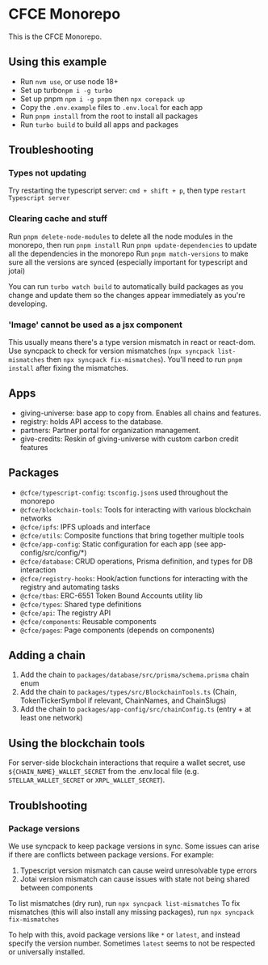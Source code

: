 # CFCE Monorepo

This is the CFCE Monorepo.

## Using this example
 
 - Run `nvm use`, or use node 18+
 - Set up turbo`npm i -g turbo`
 - Set up pnpm `npm i -g pnpm` then `npx corepack up`
 - Copy the `.env.example` files to `.env.local` for each app
 - Run `pnpm install` from the root to install all packages
 - Run `turbo build` to build all apps and packages

## Troubleshooting
### Types not updating
Try restarting the typescript server: `cmd + shift + p`, then type `restart Typescript server`

### Clearing cache and stuff
Run `pnpm delete-node-modules` to delete all the node modules in the monorepo, then run `pnpm install`
Run `pnpm update-dependencies` to update all the dependencies in the monorepo
Run `pnpm match-versions` to make sure all the versions are synced (especially important for typescript and jotai)


 You can run `turbo watch build` to automatically build packages as you change and update them so the changes appear immediately as you're developing.

 ### 'Image' cannot be used as a jsx component

 This usually means there's a type version mismatch in react or react-dom. Use syncpack to check for version mismatches (`npx syncpack list-mismatches` then `npx syncpack fix-mismatches`). You'll need to run `pnpm install` after fixing the mismatches.

## Apps

 - giving-universe: base app to copy from. Enables all chains and features.
 - registry: holds API access to the database.
 - partners: Partner portal for organization management.
 - give-credits: Reskin of giving-universe with custom carbon credit features

## Packages

- `@cfce/typescript-config`: `tsconfig.json`s used throughout the monorepo
- `@cfce/blockchain-tools`: Tools for interacting with various blockchain networks
- `@cfce/ipfs`: IPFS uploads and interface
- `@cfce/utils`: Composite functions that bring together multiple tools
- `@cfce/app-config`: Static configuration for each app (see app-config/src/config/*)
- `@cfce/database`: CRUD operations, Prisma definition, and types for DB interaction
- `@cfce/registry-hooks`: Hook/action functions for interacting with the registry and automating tasks
- `@cfce/tbas`: ERC-6551 Token Bound Accounts utility lib
- `@cfce/types`: Shared type definitions
- `@cfce/api`: The registry API
- `@cfce/components`: Reusable components
- `@cfce/pages`: Page components (depends on components)

## Adding a chain

1. Add the chain to `packages/database/src/prisma/schema.prisma` chain enum
2. Add the chain to `packages/types/src/BlockchainTools.ts` (Chain, TokenTickerSymbol if relevant, ChainNames, and ChainSlugs)
3. Add the chain to `packages/app-config/src/chainConfig.ts` (entry + at least one network)

## Using the blockchain tools

For server-side blockchain interactions that require a wallet secret, use `${CHAIN_NAME}_WALLET_SECRET` from the .env.local file (e.g. `STELLAR_WALLET_SECRET` or `XRPL_WALLET_SECRET`).

## Troublshooting
### Package versions
We use syncpack to keep package versions in sync. Some issues can arise if there are conflicts between package versions. For example:
1. Typescript version mismatch can cause weird unresolvable type errors
1. Jotai version mismatch can cause issues with state not being shared between components

To list mismatches (dry run), run `npx syncpack list-mismatches`
To fix mismatches (this will also install any missing packages), run `npx syncpack fix-mismatches`

To help with this, avoid package versions like `*` or `latest`, and instead specify the version number. Sometimes `latest` seems to not be respected or universally installed.
